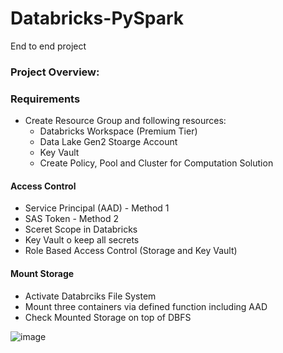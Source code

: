 # Databricks-PySpark
End to end project

### Project Overview:


### Requirements
- Create Resource Group and following resources:
    - Databricks Workspace (Premium Tier)
    - Data Lake Gen2 Stoarge Account
    - Key Vault
    - Create Policy, Pool and Cluster for Computation Solution
#### Access Control
- Service Principal (AAD) - Method 1
- SAS Token - Method 2
- Sceret Scope in Databricks
- Key Vault o keep all secrets
- Role Based Access Control (Storage and Key Vault)
#### Mount Storage
- Activate Databrciks File System
- Mount three containers via defined function including AAD
- Check Mounted Storage on top of DBFS
  
![image](https://github.com/user-attachments/assets/81ab7a9e-e203-4386-b5ee-8b5dc92d1e0f)
